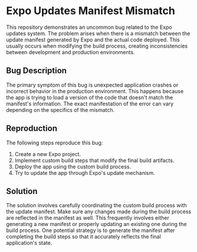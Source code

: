 # Expo Updates Manifest Mismatch

This repository demonstrates an uncommon bug related to the Expo updates system. The problem arises when there is a mismatch between the update manifest generated by Expo and the actual code deployed. This usually occurs when modifying the build process, creating inconsistencies between development and production environments.

## Bug Description

The primary symptom of this bug is unexpected application crashes or incorrect behavior in the production environment. This happens because the app is trying to load a version of the code that doesn't match the manifest's information. The exact manifestation of the error can vary depending on the specifics of the mismatch. 

## Reproduction

The following steps reproduce this bug: 

1.  Create a new Expo project.
2. Implement custom build steps that modify the final build artifacts. 
3. Deploy the app using the custom build process. 
4. Try to update the app through Expo's update mechanism. 

## Solution

The solution involves carefully coordinating the custom build process with the update manifest. Make sure any changes made during the build process are reflected in the manifest as well. This frequently involves either generating a new manifest or properly updating an existing one during the build process.   One potential strategy is to generate the manifest after completing the build steps so that it accurately reflects the final application's state. 